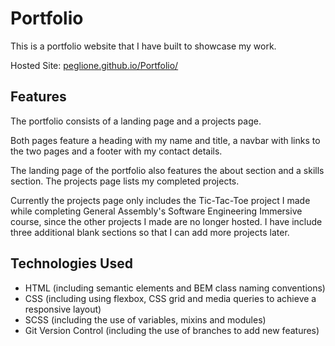 # Portfolio

This is a portfolio website that I have built to showcase my work.

Hosted Site: [peglione.github.io/Portfolio/](https://peglione.github.io/Portfolio/)

## Features

The portfolio consists of a landing page and a projects page.

Both pages feature a heading with my name and title, a navbar with links to the two pages and a footer with my contact details.

The landing page of the portfolio also features the about section and a skills section. The projects page lists my completed projects.

Currently the projects page only includes the Tic-Tac-Toe project I made while completing General Assembly's Software Engineering Immersive course, since the other projects I made are no longer hosted. I have include three additional blank sections so that I can add more projects later.

## Technologies Used

- HTML (including semantic elements and BEM class naming conventions)
- CSS (including using flexbox, CSS grid and media queries to achieve a responsive layout)
- SCSS (including the use of variables, mixins and modules)
- Git Version Control (including the use of branches to add new features)
